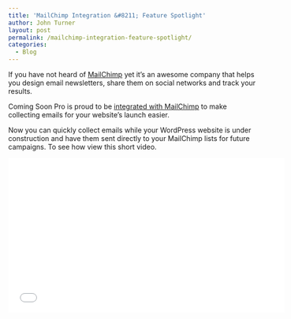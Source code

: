 ```yaml
---
title: 'MailChimp Integration &#8211; Feature Spotlight'
author: John Turner
layout: post
permalink: /mailchimp-integration-feature-spotlight/
categories:
  - Blog
---
```

If you have not heard of [MailChimp][1] yet it&#8217;s an awesome company that helps you design email newsletters, share them on social networks and track your results.

Coming Soon Pro is proud to be [integrated with MailChimp][2] to make collecting emails for your website&#8217;s launch easier.

Now you can quickly collect emails while your WordPress website is under construction and have them sent directly to your MailChimp lists for future campaigns. To see how view this short video.

<iframe width="560" height="315" src="//www.youtube.com/embed/Xtr_YDUfN7w" frameborder="0" allowfullscreen></iframe>

 [1]: http://www.mailchimp.com
 [2]: /features/
